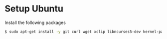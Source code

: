 Setup Ubuntu
============

Install the following packages

```sh
$ sudo apt-get install -y git curl wget xclip libncurses5-dev kernel-package libgnome2-bin corkscrew
```
